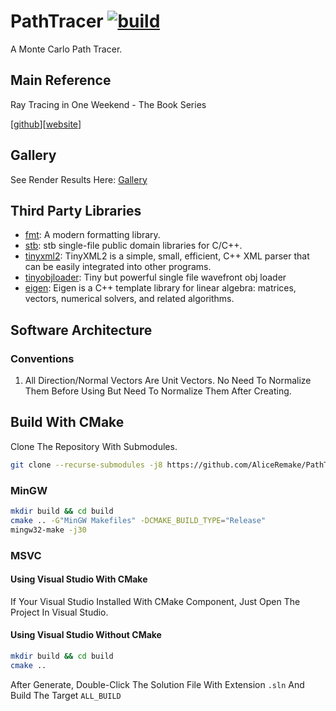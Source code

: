 # PathTracer [![build](https://github.com/AliceRemake/PathTracer/actions/workflows/cmake-multi-platform.yml/badge.svg)](https://github.com/AliceRemake/PathTracer/actions/workflows/cmake-multi-platform.yml)

A Monte Carlo Path Tracer.

## Main Reference

Ray Tracing in One Weekend - The Book Series

[[github](https://github.com/RayTracing/raytracing.github.io)][[website](https://raytracing.github.io/)]

## Gallery

See Render Results Here: [Gallery](Doc/README.md)

## Third Party Libraries

* [fmt](https://github.com/fmtlib/fmt): A modern formatting library.
* [stb](https://github.com/nothings/stb): stb single-file public domain libraries for C/C++.
* [tinyxml2](https://github.com/leethomason/tinyxml2): TinyXML2 is a simple, small, efficient, C++ XML parser that can be easily integrated into other programs.
* [tinyobjloader](https://github.com/tinyobjloader/tinyobjloader): Tiny but powerful single file wavefront obj loader
* [eigen](https://gitlab.com/libeigen/eigen): Eigen is a C++ template library for linear algebra: matrices, vectors, numerical solvers, and related algorithms.

## Software Architecture

### Conventions

1. All Direction/Normal Vectors Are Unit Vectors. No Need To Normalize Them Before Using But Need To Normalize Them After Creating.

## Build With CMake

Clone The Repository With Submodules.

```bash
git clone --recurse-submodules -j8 https://github.com/AliceRemake/PathTracer
```

### MinGW

```bash
mkdir build && cd build
cmake .. -G"MinGW Makefiles" -DCMAKE_BUILD_TYPE="Release"
mingw32-make -j30
```

### MSVC

#### Using Visual Studio With CMake

If Your Visual Studio Installed With CMake Component, Just Open The Project In Visual Studio.

#### Using Visual Studio Without CMake

```bash
mkdir build && cd build
cmake ..
```

After Generate, Double-Click The Solution File With Extension `.sln` And Build The Target `ALL_BUILD`
